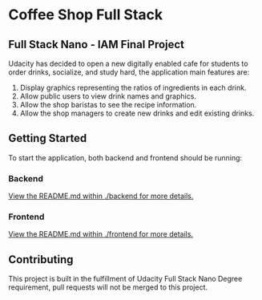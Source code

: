 # Coffee Shop Full Stack

## Full Stack Nano - IAM Final Project

Udacity has decided to open a new digitally enabled cafe for students to order drinks, socialize, and study hard, the application main features are:

1) Display graphics representing the ratios of ingredients in each drink.
2) Allow public users to view drink names and graphics.
3) Allow the shop baristas to see the recipe information.
4) Allow the shop managers to create new drinks and edit existing drinks.


## Getting Started

To start the application, both backend and frontend should be running:

### Backend

[View the README.md within ./backend for more details.](./backend/README.md)

### Frontend

[View the README.md within ./frontend for more details.](./frontend/README.md)


## Contributing

This project is built in the fulfillment of Udacity Full Stack Nano Degree requirement, pull requests will not be merged to this project.
